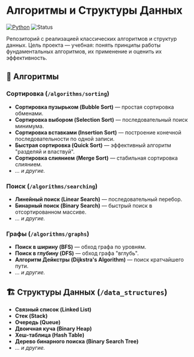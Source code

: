 # Алгоритмы и Структуры Данных

[![Python](https://img.shields.io/badge/Python-3.8%2B-blue?logo=python&logoColor=white)](https://www.python.org/)
![Status](https://img.shields.io/badge/Status-%D0%B2%20%D1%80%D0%B0%D0%B7%D1%80%D0%B0%D0%B1%D0%BE%D1%82%D0%BA%D0%B5-yellow)

Репозиторий с реализацией классических алгоритмов и структур данных. Цель проекта — учебная: понять принципы работы фундаментальных алгоритмов, их применение и оценить их эффективность.

## 🚀 Алгоритмы

### Сортировка (`/algorithms/sorting`)
- **Сортировка пузырьком (Bubble Sort)** — простая сортировка обменами.
- **Сортировка выбором (Selection Sort)** — последовательный поиск минимума.
- **Сортировка вставками (Insertion Sort)** — построение конечной последовательности по одной записи.
- **Быстрая сортировка (Quick Sort)** — эффективный алгоритм "разделяй и властвуй".
- **Сортировка слиянием (Merge Sort)** — стабильная сортировка слиянием.
- *... и другие.*

### Поиск (`/algorithms/searching`)
- **Линейный поиск (Linear Search)** — последовательный перебор.
- **Бинарный поиск (Binary Search)** — быстрый поиск в отсортированном массиве.
- *... и другие.*

### Графы (`/algorithms/graphs`)
- **Поиск в ширину (BFS)** — обход графа по уровням.
- **Поиск в глубину (DFS)** — обход графа "вглубь".
- **Алгоритм Дейкстры (Dijkstra's Algorithm)** — поиск кратчайшего пути.
- *... и другие.*

## 🏗️ Структуры Данных (`/data_structures`)
- **Связный список (Linked List)**
- **Стек (Stack)**
- **Очередь (Queue)**
- **Двоичная куча (Binary Heap)**
- **Хеш-таблица (Hash Table)**
- **Дерево бинарного поиска (Binary Search Tree)**
- *... и другие.*
